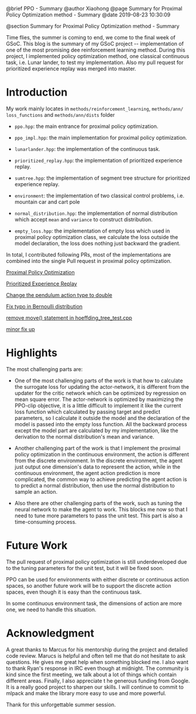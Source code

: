 @brief PPO - Summary
@author Xiaohong
@page Summary for Proximal Policy Optimization method - Summary
@date 2019-08-23 10:30:09

@section Summary for Proximal Policy Optimization method - Summary


Time flies, the summer is coming to end, we come to the final week of GSoC.
This blog is the summary of my GSoC project -- implementation of one of the 
most promising dee reinforcement learning method. During this project, I 
implemented policy optimization method, one classical continuous task, i.e.
Lunar lander, to test my implementation. Also my pull request for prioritized
experience replay was merged into master.


# Introduction

My work mainly locates in `methods/reinforcement_learning`, `methods/ann/
loss_functions` and `methods/ann/dists` folder

- `ppo.hpp`: the main entrance for proximal policy optimization.

- `ppo_impl.hpp`: the main implementation for proximal policy optimization.

- `lunarlander.hpp`: the implementation of the continuous task. 

- `prioritized_replay.hpp`: the implementation of prioritized experience replay.

- `sumtree.hpp`: the implementation of segment tree structure for prioritized experience replay. 

- `environment`: the implementation of two classical control problems, i.e. mountain car and cart pole

- `normal_distribution.hpp`: the implementation of normal distribution which accept `mean` and `variance`
                             to construct distribution.
                             
- `empty_loss.hpp`: the implementation of empty loss which used in proximal policy optimization class,
                    we calculate the loss outside the model declaration, the loss does nothing just 
                    backward the gradient.                       


In total, I contributed following PRs, most of the implementations are combined into the single Pull request in 
proximal policy optimization.

[Proximal Policy Optimization](https://github.com/mlpack/mlpack/pull/1912)

[Prioritized Experience Replay ](https://github.com/mlpack/mlpack/pull/1614)

[Change the pendulum action type to double](https://github.com/mlpack/mlpack/pull/1931)

[Fix typo in Bernoulli distribution](https://github.com/mlpack/mlpack/pull/1730)

[remove move() statement in hoeffding_tree_test.cpp](https://github.com/mlpack/mlpack/pull/1914)

[minor fix up](https://github.com/mlpack/mlpack/pull/1762)

# Highlights

The most challenging parts are:

- One of the most challenging parts of the work is that how to calculate the surrogate loss for updating 
the actor-network, it is different from the updater for the critic network which can be optimized by
regression on mean square error. The actor-network is optimized by maximizing the  PPO-clip objective,
it is a little difficult to implement it like the current loss function which calculated by passing
target and predict parameters, so I calculate it outside the model and the declaration of the model is 
passed into the empty loss function. All the backward process except the model part are calculated by
my implementation, like the derivation to the normal distribution's mean and variance.

- Another challenging part of the work is that I implement the proximal policy optimization in the continuous
environment, the action is different from the discrete environment. In the discrete environment, the
agent just output one dimension's data to represent the action, while in the continuous environment, the agent
action prediction is more complicated, the common way to achieve predicting the agent action is to predict
a normal distribution, then use the normal distribution to sample an action. 

- Also there are other challenging parts of the work, such as tuning the neural network to make the agent
to work. This blocks me now so that I need to tune more parameters to pass the unit test. This part is also 
a time-consuming process. 


# Future Work

The pull request of proximal policy optimization is still underdeveloped due to the tuning 
parameters for the unit test, but it will be fixed soon.

PPO can be used for environments with either discrete or continuous action spaces, so another future work 
will be to support the discrete action spaces, even though it is easy than the continuous task.

In some continuous environment task, the dimensions of action are more one, we need to handle this situation.

# Acknowledgment

A great thanks to Marcus for his mentorship during the project and detailed code review. Marucs is helpful and
often tell me that do not hesitate to ask questions. He gives me great help when something blocked
me. I also want to thank Ryan's response in IRC even though at midnight. The community is kind since
the first meeting, we talk about a lot of things which contain different areas. Finally, I also appreciate t
he generous funding from Google. It is a really good project to sharpen our skills. I will continue to commit 
to mlpack and make the library more easy to use and more powerful. 

Thank for this unforgettable summer session.